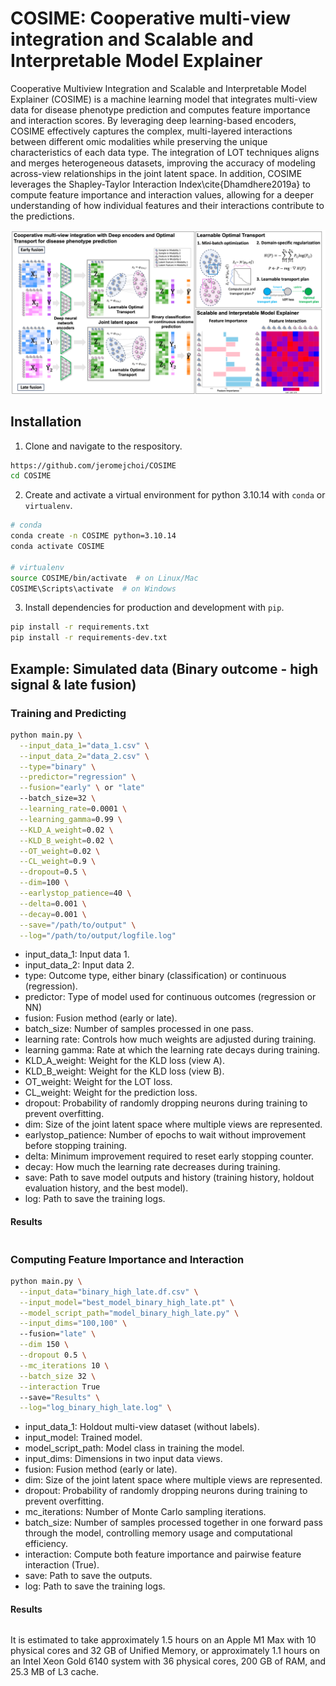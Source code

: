 # COSIME: Cooperative multi-view integration and Scalable and Interpretable Model Explainer

Cooperative Multiview Integration and Scalable and Interpretable Model Explainer (COSIME) is a machine learning model that integrates multi-view data for disease phenotype prediction and computes feature importance and interaction scores. By leveraging deep learning-based encoders, COSIME effectively captures the complex, multi-layered interactions between different omic modalities while preserving the unique characteristics of each data type. The integration of LOT techniques aligns and merges heterogeneous datasets, improving the accuracy of modeling across-view relationships in the joint latent space. In addition, COSIME leverages the Shapley-Taylor Interaction Index\cite{Dhamdhere2019a} to compute feature importance and interaction values, allowing for a deeper understanding of how individual features and their interactions contribute to the predictions.

![Title](Images/Fig1_Coop_Git.png "Title")

## Installation
1. Clone and navigate to the respository.
```bash
https://github.com/jeromejchoi/COSIME
cd COSIME
```
2. Create and activate a virtual environment for python 3.10.14 with `conda` or `virtualenv`.
```bash
# conda
conda create -n COSIME python=3.10.14
conda activate COSIME

# virtualenv
source COSIME/bin/activate  # on Linux/Mac
COSIME\Scripts\activate  # on Windows
```
3. Install dependencies for production and development with `pip`.
```bash
pip install -r requirements.txt
pip install -r requirements-dev.txt
```
## Example: Simulated data (Binary outcome - high signal & late fusion)
### Training and Predicting
```bash
python main.py \
  --input_data_1="data_1.csv" \
  --input_data_2="data_2.csv" \
  --type="binary" \
  --predictor="regression" \
  --fusion="early" \ or "late"
  --batch_size=32 \
  --learning_rate=0.0001 \
  --learning_gamma=0.99 \
  --KLD_A_weight=0.02 \
  --KLD_B_weight=0.02 \
  --OT_weight=0.02 \
  --CL_weight=0.9 \
  --dropout=0.5 \
  --dim=100 \
  --earlystop_patience=40 \
  --delta=0.001 \
  --decay=0.001 \
  --save="/path/to/output" \
  --log="/path/to/output/logfile.log"
```
* input_data_1: Input data 1.
* input_data_2: Input data 2.
* type: Outcome type, either binary (classification) or continuous (regression).
* predictor: Type of model used for continuous outcomes (regression or NN)
* fusion: Fusion method (early or late).
* batch_size: Number of samples processed in one pass.
* learning rate: Controls how much weights are adjusted during training.
* learning gamma: Rate at which the learning rate decays during training.
* KLD_A_weight: Weight for the KLD loss (view A).
* KLD_B_weight: Weight for the KLD loss (view B).
* OT_weight: Weight for the LOT loss.
* CL_weight: Weight for the prediction loss.
* dropout: Probability of randomly dropping neurons during training to prevent overfitting.
* dim: Size of the joint latent space where multiple views are represented.
* earlystop_patience: Number of epochs to wait without improvement before stopping training.
* delta: Minimum improvement required to reset early stopping counter.
* decay: How much the learning rate decreases during training.
* save: Path to save model outputs and history (training history, holdout evaluation history, and the best model).
* log: Path to save the training logs.

#### Results
```bash
```


### Computing Feature Importance and Interaction
```bash
python main.py \
  --input_data="binary_high_late.df.csv" \
  --input_model="best_model_binary_high_late.pt" \
  --model_script_path="model_binary_high_late.py" \
  --input_dims="100,100" \ 
  --fusion="late" \
  --dim 150 \
  --dropout 0.5 \
  --mc_iterations 10 \
  --batch_size 32 \
  --interaction True
  --save="Results" \
  --log="log_binary_high_late.log" \
```
* input_data_1: Holdout multi-view dataset (without labels).
* input_model: Trained model.
* model_script_path: Model class in training the model.
* input_dims: Dimensions in two input data views.
* fusion: Fusion method (early or late).
* dim: Size of the joint latent space where multiple views are represented.
* dropout: Probability of randomly dropping neurons during training to prevent overfitting.
* mc_iterations: Number of Monte Carlo sampling iterations.
* batch_size: Number of samples processed together in one forward pass through the model, controlling memory usage and computational efficiency.
* interaction: Compute both feature importance and pairwise feature interaction (True).
* save: Path to save the outputs.
* log: Path to save the training logs.
  
#### Results
```bash
```
It is estimated to take approximately 1.5 hours on an Apple M1 Max with 10 physical cores and 32 GB of Unified Memory, or approximately 1.1 hours on an Intel Xeon Gold 6140 system with 36 physical cores, 200 GB of RAM, and 25.3 MB of L3 cache.
